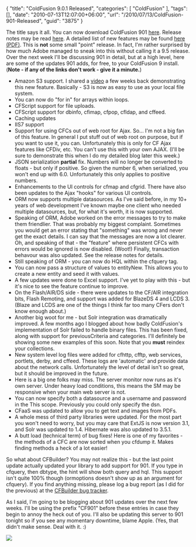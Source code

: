 {
	"title": "ColdFusion 9.0.1 Released",
	"categories": [
		"ColdFusion"
	],
	"tags": [],
	"date": "2010-07-13T12:07:00+06:00",
	"url": "/2010/07/13/ColdFusion-901-Released",
	"guid": "3875"
}

The title says it all. You can now download ColdFusion 901 <a href="http://www.adobe.com/go/getcf901">here</a>. Release notes may be read <a href="http://www.adobe.com/support/documentation/en/coldfusion/releasenotes.html ">here</a>. A detailed list of new features may be found <a href="http://www.adobe.com/support/documentation/en/coldfusion/901/cf901features.pdf ">here (PDF)</a>. This is <b>not</b> some small "point" release. In fact, I'm rather surprised by how much Adobe managed to sneak into this without calling it a 9.5 release. Over the next week I'll be discussing 901 in detail, but at a high level, here are some of the updates 901 adds, for free, to your ColdFusion 9 install. (<b>Note - if any of the links don't work - give it a minute.</b>)

<ul>
<li>Amazon S3 support. I shared a <a href="http://www.raymondcamden.com/index.cfm/2010/6/8/ColdFusion-901-Sneak ">video</a> a few weeks back demonstrating this new feature. Basically - S3 is now as easy to use as your local file system.
<li>You can now do "for in" for arrays within loops. 
<li>CFScript support for file uploads.
<li>CFScript support for dbinfo, cfimap, cfpop, cfldap, and cffeed.
<li>Caching updates
<li>IIS7 support
<li>Support for using CFCs out of web root for Ajax. So... I'm not a big fan of this feature. In general I put stuff out of web root on purpose, but if you want to use it, you can. Unfortunately this is only for CF Ajax features like CFDiv, etc. You can't use this with your own AJAX. (I'll be sure to demonstrate this when I do my detailed blog later this week.)
<li>JSON serialization <b>partial</b> fix. Numbers will no longer be converted to floats - but only if positive. So given the number 6, when serialized, you won't end up with 6.0. Unfortunately this only applies to positive numbers.
<li>Enhancements to the UI controls for cfmap and cfgrid. There have also been updates to the Ajax "hooks" for various UI controls.
<li>ORM now supports multiple datasources. As I've said before, in my 10+ years of web development I've known maybe one client who needed multiple datasources, but, for what it's worth, it is now supported.
<li>Speaking of ORM, Adobe worked on the error messages to try to make them friendlier. That was probably my biggest complaint. Sometimes you would get an error stating that "something" was wrong and never get the exact details. I can say that the messages are now a lot clearer. Oh, and speaking of that - the "feature" where persistent CFCs with errors would be ignored is now disabled. (Woot!) Finally, transaction behavour was also updated. See the release notes for details.
<li>Still speaking of ORM - you can now do HQL within the cfquery tag.
<li>You can now pass a structure of values to entityNew. This allows you to create a new entity and seed it with values.
<li>A few updates were done to Excel support. I've yet to play with this - but it's nice to see the feature continue to improve.
<li>On the Flash/AIR/DS side - there were updates to the CF/AIR integration bits, Flash Remoting, and support was added for BlazeDS 4 and LCDS 3. (Blaze and LCDS are one of the things I think far too many CFers don't know enough about.)
<li>Another big woot for me - but Solr integration was dramatically improved. A few months ago I blogged about how badly ColdFusion's implementation of Solr failed to handle binary files. This has been fixed, along with support for previousCriteria and categories. I'll definitely be showing some new examples of this soon. Note that you <b>must</b> reindex your collections.
<li>New system level log files were added for cfhttp, cfftp, web services, portlets, derby, and cffeed. These logs are 'automatic' and provide data about the network calls. Unfortunately the level of detail isn't so great, but it should be improved in the future.
<li>Here is a big one folks may miss. The server monitor now runs as it's own server. Under heavy load conditions, this means the SM may be responsive when your main web server is not. 
<li>You can now specify both a datasource and a username and password in the This scope. Previously you could only specify the dsn.
<li>CFaaS was updated to allow you to get text and images from PDFs.
<li>A whole mess of third party libraries were updated. For the most part you won't need to worry, but you may care that ExtJS is now version 3.1, and Solr was updated to 1.4. Hibernate was also updated to 3.5.1.
<li>A butt load (technical term) of bug fixes! Here is one of my favorites - the methods of a CFC are now sorted when you cfdump it. Makes finding methods a heck of a lot easier!
</ul>

So what about CFBuilder? You may not realize this - but the last point update actually updated your library to add support for 901. If you type in cfquery, then dbtype, the hint will show both query and hql. This support isn't quite 100% though (ormoptions doesn't show up as an argument for cfquery). If you find anything missing, please log a bug report (as I did for the previous) at the <a href="http://cfbugs.adobe.com/bugreport/flexbugui/cfbugtracker/main.html">CFBuilder bug tracker</a>.

As I said, I'm going to be blogging about 901 updates over the next few weeks. I'll be using the prefix "CF901" before these entries in case they begin to annoy the heck out of you. I'll also be updating this server to 901 tonight so if you see any momentary downtime, blame Apple. (Yes, that didn't make sense. Deal with it. :)

<img src="http://www.coldfusionjedi.com/images/chuck-norris.jpg" />